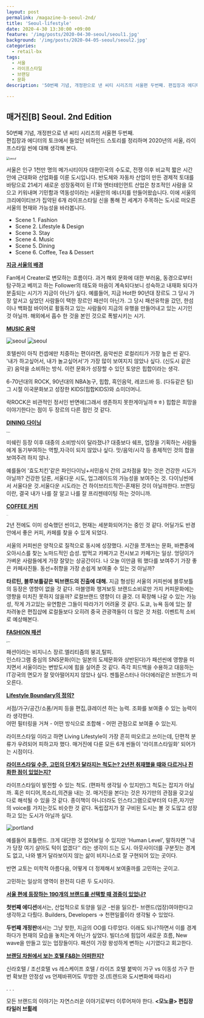 ```yaml
---
layout: post
permalink: /magazine-b-seoul-2nd/
title: 'Seoul-lifestyle'
date: 2020-4-30 13:30:00 +09:00
feature: '/img/posts/2020-04-30-seoul/seoul1.jpg'
background: '/img/posts/2020-04-05-seoul/seoul2.jpg'
categories:
  - retail-bx
tags:
  - 서울
  - 라이프스타일
  - 브랜딩
  - 문화
description: '50번째 기념, 개정판으로 낸 씨티 시리즈의 서울편 두번째. 편집장과 에디터의 토크에서 들었던 비하인드 스토리를 정리하며 2020년의 서울, 라이프스타일 씬에 대해 생각해 본다.'

---
```


## 매거진[B] Seoul. 2nd Edition

50번째 기념, 개정판으로 낸 씨티 시리즈의 서울편 두번째. <br>편집장과 에디터의 토크에서 들었던 비하인드 스토리를 정리하며 2020년의 서울, 라이프스타일 씬에 대해 생각해 본다.



<img src="../img/posts/2020-04-30-seoul/cover-b.jpg" alt="seoul" style="zoom:50%;" />

서울은 인구 1천만 명의 메가시티이자 대한민국의 수도로, 전쟁 이후 비교적 짧은 시간 안에 근대화와 산업화를 이룬 도시입니다. 반도체와 자동차 산업이 만든 경제적 토대를 바탕으로 21세기 새로운 성장동력이 된 IT와 엔터테인먼트 산업은 창조적인 사람을 모으고 키워내며 기민함과 역동성이라는 서울만의 에너지를 만들어왔습니다. 이에 서울의 크리에이티브가 집약된 6개 라이프스타일 신을 통해 전 세계가 주목하는 도시로 떠오른 서울의 현재와 가능성을 바라봅니다.

- Scene 1. Fashion
- Scene 2. Lifestyle & Design
- Scene 3. Stay
- Scene 4. Music
- Scene 5. Dining
- Scene 6. Coffee, Tea & Dessert



<u>**지금 서울의 배경**</u>

Fan에서 Creater로 변모하는 흐름이다.
과거 해외 문화에 대한 부러움, 동경으로부터 탐구하고 베끼고 하는 Follower의 태도와 마음이 계속되다보니 성숙하고 내재화 되다가 분출되는 시기가 지금이 아닌가 싶다. 예를들어, 지금 Hot한 90년대 장르도 그 당시 가장 앞서고 싶었던 사람들이 택한 장르인 패션이 아닌가. 그 당시 패션유학을 갔던, 한섬이나 백화점 바이어로 활동하고 있는 사람들이 지금의 유행을 만들어내고 있는 시기인 것 아닐까. 해외에서 흡수 한 것을 본인 것으로 폭발시키는 시기.



**<u>MUSIC 음악</u>**

<img src="../img/posts/2020-04-30-seoul/seoul6.png" alt="seoul "/>

<img src="../img/posts/2020-04-30-seoul/seoul6-1.jpg" alt="seoul" />

호텔씬이 아직 컨셉에만 치중하는 편이라면, 음악씬은 로컬리티가 가장 높은 씬 같다.
'내가 하고싶어서, 내가 놀고싶어서'가 가장 많이 보여지지 않았나 싶다. (신도시 같은 곳)
음악을 소비하는 방식. 이런 문화가 성장할 수 있던 토양은 힙합이라는 생각.

6-70년대의 ROCK, 90년대의 NBA농구, 힙합, 흑인음악, 레코드바 등.  (다듀같은 팀)
그 시절 이국문화보고 성장한 KIDS(힙합KIDS)와 쇼미더머니.

락ROCK은 비관적인 정서인 반면에(그래서 생존하지 못한게아닐까ㅎㅎ)
힙합은 희망을 이야기한다는 점이 두 장르의 다른 점인 것 같다.



**<u>DINING 다이닝</u>**

<img src="../img/posts/2020-04-30-seoul/seoul5.jpg" alt="seoul" style="zoom:20%;" />

미쉐린 등장 이후 대중의 소비방식이 달라졌나? 대중보다 쉐프, 업장을 기획하는 사람들에게 동기부여하는 역할,자극이 되지 않았나 싶다. 맛/음악/시각 등 총체적인 것의 합을 보여주려 하지 않나.

예를들어 '효도치킨'같은 파인다이닝+서민음식 간의 교차점을 찾는 것은 건강한 시도가 아닐까?
건강한 담론, 서울다운 시도, 업그레이드의 가능성을 보여주는 것. 다이닝씬에서 서울다운 것.서울다운 시도라는 건 하이브리드적인-혼재된 것이 아닐까한다. 브랜딩이란, 결국 내가 나를 잘 알고 나를 잘 프리젠테이팅 하는 것이니까.



<u>**COFFEE 커피**</u>

<u><img src="../img/posts/2020-04-30-seoul/seoul3.jpg" alt="seoul" style="zoom:10%;" /></u>

2년 전에도 이미 성숙했던 씬이고, 현재는 세분화되어가는 중인 것 같다.
어딜가도 반경 안에서 좋은 커피, 카페를 찾을 수 있게 되었다.

서울의 커피씬은 양적으로 질적으로 동시에 성장했다. 시간을 쪼개쓰는 문화, 바쁜중에 오아시스를 찾는 노마드적인 습성. 밥먹고 카페가고 전시보고 카페가는 일상. 엉덩이가 가벼운 사람들에게 가장 잘맞는 상공간이다.
나 오늘 이만큼 뭐 했다를 보여주기 가장 좋은 카페사진들. 동선=취향을 가장 손쉽게 보여줄 수 있는 것 아닐까?

**타르틴, 블루보틀같은 빅브랜드의 진출에 대해.** 지금 형성된 서울의 커피씬에 블루보틀의 등장은 영향이 없을 것 같다.
마블영화 챙겨보듯 브랜드소비로만 가지 커피문화에는 영향을 미치진 못하지 않을까?
로컬브랜드 영향이 더 클것. 더 확장해 나갈 수 있는 가능성, 작게 가고있는 유연함은 그들이 따라가기 어려울 것 같다.
도쿄, 뉴욕 등에 있는 잘 차려놓은 편집샵에 로컬들보다 오히려 중국 관광객들이 더 많은 것 처럼. 이벤트적 소비로 예상해본다.



**<u>FASHION 패션</u>**

<img src="../img/posts/2020-04-30-seoul/seoul4.jpg" alt="seoul" style="zoom:20%;" />

패션이라는 비지니스 장르.엘리티즘의 붕괴,탈피.<br>인스타그램 중심의 SNS문화(이는 일본의 도제문화와 상반된다)가 패션씬에 영향을 미치면서 서울이라는 변방도시에 힘을 실어준 것 같다. 즉각 피드백을 수용하고 대응하는 IT강국의 면모가 잘 맞아떨어지지 않았나 싶다.
젠틀몬스터나 아더에러같은 브랜드가 떠오른다.



**<u>Lifestyle Boundary의 정의?</u>**

서점/가구/공간/소품/커피 등을 편집,큐레이션 하는 능력. 조화를 보여줄 수 있는 능력이라 생각한다.<br>어떤 필터링을 거쳐 - 어떤 방식으로 조합해 - 어떤 관점으로 보여줄 수 있는지.

라이프스타일 이라고 하면 Living Lifestyle이 가장 흔히 떠오르고 쓰이는데, 단편적 분류가 우려되어 피하고자 했다. 매거진에 다룬 모든 6개 씬들이 '라이프스타일화' 되어가는 시점이다.



**<u>라이프스타일 수준, 고민의 단계가 달라지는 척도는? 2년전 취재했을 때와 다르거나 진화한 점이 있었는지?</u>**

라이프스타일이 발전할 수 있는 척도. (편파적 생각일 수 있지만)그 척도는 잡지가 아닐까. 혹은 미디어,목소리,의견을 내는 것.
매거진을 본다는 것은 자기만의 관점을 갖고싶다로 해석될 수 있을 것 같다.
종이책이 아니더라도 인스타그램으로부터의 다른,자기만의 voice를 가지는것도 비슷한 것 같다. 독립잡지가 잘 구비된 도시는 볼 것 도많고 성장하고 있는 도시가 아닐까 싶다.

<img src="../img/posts/2020-04-30-seoul/portland.jpg" alt="portland" style="zoom:100%;" />

예를들어 포틀랜드. 크게 대단한 것 없어보일 수 있지만 'Human Level', 말하자면 ''내가 당장 여기 살아도 턱이 없겠다'' 라는 생각이 드는 도시. 아웃사이더를 구분짓는 경계도 없고, 나와 별거 달라보이지 않는 삶이 비지니스로 잘 구현되어 있는 곳이다.

반면 교토는 미학적 아름다움, 어떻게 더 정제해서 보여줄까를 고민하는 곳이고.

고민하는 일상의 영역이 완전히 다른 두 도시이다.



**<u>서울 편에 등장하는 190개의 브랜드를 선택할 때 경중이 있었나?</u>**

**첫번째 에디션**에서는, 산업적으로 토양을 일군 -씬을 일으킨- 브랜드(업장)여야한다고 생각하고 다뤘다. Builders, Developers -> 천편일률이라 생각될 수 있었다.

**두번째 개정판**에서는 그냥 핫한, 지금의 OO를 다루었다. 이래도 되나?하면서 이를 경계하다가 현재의 모습을 놓치는게 아닌가 싶었다. 빌더스에 힘입어 새로운 흐름, New wave을 만들고 있는 업장들이다. 패션이 가장 왕성하게 변하는 시기였다고 회고한다.



**<u>브랜딩 차원에서 보는 호텔 F&B는 어떠한지?</u>**

신라호텔 / 조선호텔 vs 레스케이프 호텔 / 라이즈 호텔
붙박이 가구 vs 이동성 가구
한번 확보한 안정성 vs 언제바뀌어도 무방한 것.(트렌드와 도시변화에 따라서)



. . . 

모든 브랜드의 이야기는 자연스러운 이야기로부터 이루어져야 한다. **<모노클> 편집장 타일러 브륄레** 

